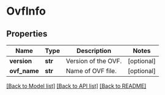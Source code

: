 # OvfInfo

## Properties
Name | Type | Description | Notes
------------ | ------------- | ------------- | -------------
**version** | **str** | Version of the OVF. | [optional] 
**ovf_name** | **str** | Name of OVF file. | [optional] 

[[Back to Model list]](../README.md#documentation-for-models) [[Back to API list]](../README.md#documentation-for-api-endpoints) [[Back to README]](../README.md)

